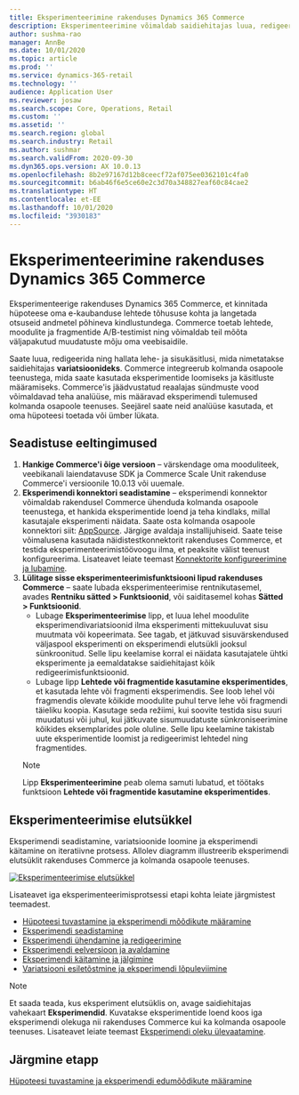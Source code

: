 ```yaml
---
title: Eksperimenteerimine rakenduses Dynamics 365 Commerce
description: Eksperimenteerimine võimaldab saidiehitajas luua, redigeerida ja hallata lehe paigutust ning sisukäsitlusi. Terviklik eksperimenteerimise tugi on lubatud e-kaubanduse lehtede ja lehel olevate üksuste jaoks.
author: sushma-rao
manager: AnnBe
ms.date: 10/01/2020
ms.topic: article
ms.prod: ''
ms.service: dynamics-365-retail
ms.technology: ''
audience: Application User
ms.reviewer: josaw
ms.search.scope: Core, Operations, Retail
ms.custom: ''
ms.assetid: ''
ms.search.region: global
ms.search.industry: Retail
ms.author: sushmar
ms.search.validFrom: 2020-09-30
ms.dyn365.ops.version: AX 10.0.13
ms.openlocfilehash: 8b2e97167d12b8ceecf72af075ee0362101c4fa0
ms.sourcegitcommit: b6ab46f6e5ce60e2c3d70a348827eaf60c84cae2
ms.translationtype: HT
ms.contentlocale: et-EE
ms.lasthandoff: 10/01/2020
ms.locfileid: "3930183"
---
```

# <a name="experimentation-in-dynamics-365-commerce"></a>Eksperimenteerimine rakenduses Dynamics 365 Commerce
Eksperimenteerige rakenduses Dynamics 365 Commerce, et kinnitada hüpoteese oma e-kaubanduse lehtede tõhususe kohta ja langetada otsuseid andmetel põhineva kindlustundega. Commerce toetab lehtede, moodulite ja fragmentide A/B-testimist ning võimaldab teil mõõta väljapakutud muudatuste mõju oma veebisaidile.

Saate luua, redigeerida ning hallata lehe- ja sisukäsitlusi, mida nimetatakse saidiehitajas **variatsioonideks**. Commerce integreerub kolmanda osapoole teenustega, mida saate kasutada eksperimentide loomiseks ja käsitluste määramiseks. Commerce'is jäädvustatud reaalajas sündmuste vood võimaldavad teha analüüse, mis määravad eksperimendi tulemused kolmanda osapoole teenuses. Seejärel saate neid analüüse kasutada, et oma hüpoteesi toetada või ümber lükata.

## <a name="set-up-prerequisites"></a> Seadistuse eeltingimused
1. **Hankige Commerce'i õige versioon** – värskendage oma mooduliteek, veebikanali laiendatavuse SDK ja Commerce Scale Unit rakenduse Commerce'i versioonile 10.0.13 või uuemale.
1. **Eksperimendi konnektori seadistamine** – eksperimendi konnektor võimaldab rakendusel Commerce ühenduda kolmanda osapoole teenustega, et hankida eksperimentide loend ja teha kindlaks, millal kasutajale eksperimenti näidata. Saate osta kolmanda osapoole konnektori siit: [AppSource](https://appsource.microsoft.com). Järgige avaldaja installijuhiseid. Saate teise võimalusena kasutada näidistestkonnektorit rakenduses Commerce, et testida eksperimenteerimistöövoogu ilma, et peaksite välist teenust konfigureerima. Lisateavet leiate teemast [Konnektorite konfigureerimine ja lubamine](e-commerce-extensibility/connectors.md). 
1. **Lülitage sisse eksperimenteerimisfunktsiooni lipud rakenduses Commerce** – saate lubada eksperimenteerimise rentnikutasemel, avades **Rentniku sätted > Funktsioonid**, või saiditasemel kohas **Sätted > Funktsioonid**.
    - Lubage **Eksperimenteerimise** lipp, et luua lehel moodulite eksperimendivariatsioonid ilma eksperimenti mittekuuluvat sisu muutmata või kopeerimata. See tagab, et jätkuvad sisuvärskendused väljaspool eksperimenti on eksperimendi elutsükli jooksul sünkroonitud. Selle lipu keelamise korral ei näidata kasutajatele ühtki eksperimente ja eemaldatakse saidiehitajast kõik redigeerimisfunktsioonid.
    - Lubage lipp **Lehtede või fragmentide kasutamine eksperimentides**, et kasutada lehte või fragmenti eksperimendis. See loob lehel või fragmendis olevate kõikide moodulite puhul terve lehe või fragmendi täieliku koopia. Kasutage seda režiimi, kui soovite testida sisu suuri muudatusi või juhul, kui jätkuvate sisumuudatuste sünkroniseerimine kõikides eksemplarides pole oluline. Selle lipu keelamine takistab uute eksperimentide loomist ja redigeerimist lehtedel ning fragmentides.
    > [!NOTE]
    > Lipp **Eksperimenteerimine** peab olema samuti lubatud, et töötaks funktsioon **Lehtede või fragmentide kasutamine eksperimentides**.
    
## <a name="experimentation-lifecycle"></a>Eksperimenteerimise elutsükkel
Eksperimendi seadistamine, variatsioonide loomine ja eksperimendi käitamine on iteratiivne protsess. Allolev diagramm illustreerib eksperimendi elutsüklit rakenduses Commerce ja kolmanda osapoole teenuses. 

[ ![Eksperimenteerimise elutsükkel](./media/experimentation_lifecycle.svg) ](./media/experimentation_lifecycle.svg#lightbox)

Lisateavet iga eksperimenteerimisprotsessi etapi kohta leiate järgmistest teemadest.
- [Hüpoteesi tuvastamine ja eksperimendi mõõdikute määramine](experimentation-identify.md)
- [Eksperimendi seadistamine](experimentation-setup.md)
- [Eksperimendi ühendamine ja redigeerimine](experimentation-connect-edit.md)
- [Eksperimendi eelversioon ja avaldamine](experimentation-preview-publish.md)
- [Eksperimendi käitamine ja jälgimine](experimentation-run-monitor.md)
- [Variatsiooni esiletõstmine ja eksperimendi lõpuleviimine](experimentation-review-complete.md)

> [!NOTE]
> Et saada teada, kus eksperiment elutsüklis on, avage saidiehitajas vahekaart **Eksperimendid**. Kuvatakse eksperimentide loend koos iga eksperimendi olekuga nii rakenduses Commerce kui ka kolmanda osapoole teenuses. Lisateavet leiate teemast [Eksperimendi oleku ülevaatamine](experimentation-status.md).

## <a name="next-step"></a>Järgmine etapp
[Hüpoteesi tuvastamine ja eksperimendi edumõõdikute määramine](experimentation-identify.md) 
